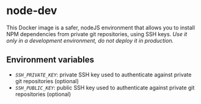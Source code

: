 # node-dev

This Docker image is a safer, nodeJS environment that allows you to install NPM dependencies
from private git repositories, using SSH keys.
*Use it only in a development environment, do not deploy it in production.*

## Environment variables

- *`SSH_PRIVATE_KEY`*: private SSH key used to authenticate against private git repositories (optional)
- *`SSH_PUBLIC_KEY`*: public SSH key used to authenticate against private git repositories (optional)

